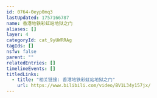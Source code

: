 ```yaml
---
id: 0764-0eyp0mq3
lastUpdated: 1757166787
name: 香港地铁彩虹站地狱之门
aliases: []
layer: 4
categoryId: cat_9yUWRRAg
tagIds: []
nsfw: false
parent: ""
relatedEntries: []
timelineEvents: []
titledLinks:
  - title: "相关链接: 香港地铁彩虹站地狱之门"
    url: https://www.bilibili.com/video/BV1L34y157jx/
---
```


